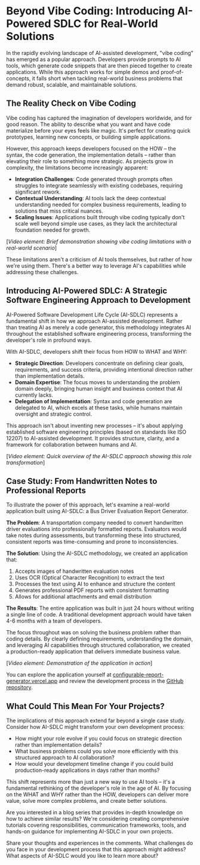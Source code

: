 # Beyond Vibe Coding: Introducing AI-Powered SDLC for Real-World Solutions

In the rapidly evolving landscape of AI-assisted development, "vibe coding" has emerged as a popular approach. Developers provide prompts to AI tools, which generate code snippets that are then pieced together to create applications. While this approach works for simple demos and proof-of-concepts, it falls short when tackling real-world business problems that demand robust, scalable, and maintainable solutions.

## The Reality Check on Vibe Coding

Vibe coding has captured the imagination of developers worldwide, and for good reason. The ability to describe what you want and have code materialize before your eyes feels like magic. It's perfect for creating quick prototypes, learning new concepts, or building simple applications.

However, this approach keeps developers focused on the HOW – the syntax, the code generation, the implementation details – rather than elevating their role to something more strategic. As projects grow in complexity, the limitations become increasingly apparent:

- **Integration Challenges**: Code generated through prompts often struggles to integrate seamlessly with existing codebases, requiring significant rework.
- **Contextual Understanding**: AI tools lack the deep contextual understanding needed for complex business requirements, leading to solutions that miss critical nuances.
- **Scaling Issues**: Applications built through vibe coding typically don't scale well beyond simple use cases, as they lack the architectural foundation needed for growth.

[*Video element: Brief demonstration showing vibe coding limitations with a real-world scenario*]

These limitations aren't a criticism of AI tools themselves, but rather of how we're using them. There's a better way to leverage AI's capabilities while addressing these challenges.

## Introducing AI-Powered SDLC: A Strategic Software Engineering Approach to Development

AI-Powered Software Development Life Cycle (AI-SDLC) represents a fundamental shift in how we approach AI-assisted development. Rather than treating AI as merely a code generator, this methodology integrates AI throughout the established software engineering process, transforming the developer's role in profound ways.

With AI-SDLC, developers shift their focus from HOW to WHAT and WHY:

- **Strategic Direction**: Developers concentrate on defining clear goals, requirements, and success criteria, providing intentional direction rather than implementation details.
- **Domain Expertise**: The focus moves to understanding the problem domain deeply, bringing human insight and business context that AI currently lacks.
- **Delegation of Implementation**: Syntax and code generation are delegated to AI, which excels at these tasks, while humans maintain oversight and strategic control.

This approach isn't about inventing new processes – it's about applying established software engineering principles (based on standards like ISO 12207) to AI-assisted development. It provides structure, clarity, and a framework for collaboration between humans and AI.

[*Video element: Quick overview of the AI-SDLC approach showing this role transformation*]

## Case Study: From Handwritten Notes to Professional Reports

To illustrate the power of this approach, let's examine a real-world application built using AI-SDLC: a Bus Driver Evaluation Report Generator.

**The Problem**: A transportation company needed to convert handwritten driver evaluations into professionally formatted reports. Evaluators would take notes during assessments, but transforming these into structured, consistent reports was time-consuming and prone to inconsistencies.

**The Solution**: Using the AI-SDLC methodology, we created an application that:
1. Accepts images of handwritten evaluation notes
2. Uses OCR (Optical Character Recognition) to extract the text
3. Processes the text using AI to enhance and structure the content
4. Generates professional PDF reports with consistent formatting
5. Allows for additional attachments and email distribution

**The Results**: The entire application was built in just 24 hours without writing a single line of code. A traditional development approach would have taken 4-6 months with a team of developers.

The focus throughout was on solving the business problem rather than coding details. By clearly defining requirements, understanding the domain, and leveraging AI capabilities through structured collaboration, we created a production-ready application that delivers immediate business value.

[*Video element: Demonstration of the application in action*]

You can explore the application yourself at [configurable-report-generator.vercel.app](https://configurable-report-generator.vercel.app) and review the development process in the [GitHub repository](https://github.com/mouimet-infinisoft/configurable-report-generator).

## What Could This Mean For Your Projects?

The implications of this approach extend far beyond a single case study. Consider how AI-SDLC might transform your own development process:

- How might your role evolve if you could focus on strategic direction rather than implementation details?
- What business problems could you solve more efficiently with this structured approach to AI collaboration?
- How would your development timeline change if you could build production-ready applications in days rather than months?

This shift represents more than just a new way to use AI tools – it's a fundamental rethinking of the developer's role in the age of AI. By focusing on the WHAT and WHY rather than the HOW, developers can deliver more value, solve more complex problems, and create better solutions.

Are you interested in a blog series that provides in-depth knowledge on how to achieve similar results? We're considering creating comprehensive tutorials covering responsibilities, communication frameworks, tools, and hands-on guidance for implementing AI-SDLC in your own projects.

Share your thoughts and experiences in the comments. What challenges do you face in your development process that this approach might address? What aspects of AI-SDLC would you like to learn more about?
